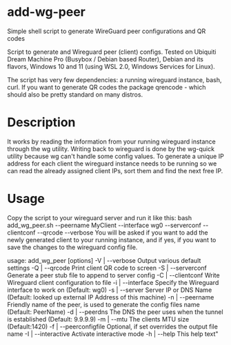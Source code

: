 # add-wg-peer
Simple shell script to generate WireGuard peer configurations and QR codes

Script to generate and Wireguard peer (client) configs. Tested on Ubiquiti Dream Machine Pro (Busybox / Debian based Router), Debian and its flavors, Windows 10 and 11 (using WSL 2.0, Windows Services for Linux).

The script has very few dependencies: a running wireguard instance, bash, curl. If you want to generate QR codes the package qrencode - which should also be pretty standard on many distros.

# Description
It works by reading the information from your running wireguard instance through the wg utility. Writing back to wireguard is done by the wg-quick utility because wg can't handle some config values. To generate a unique IP address for each client the wireguard instance needs to be running so we can read the already assigned client IPs, sort them and find the next free IP.

# Usage #
Copy the script to your wireguard server and run it like this:
bash add_wg_peer.sh --peername MyClient  --interface wg0 --serverconf --clientconf --qrcode --verbose
You will be asked if you want to add the newly generated client to your running instance, and if yes, if you want to save the changes to the wireguard config file.

usage: add_wg_peer [options]
-V | --verbose	  		Output various default settings
-Q | --qrcode		    	Print client QR code to screen
-S | --serverconf		  Generate a peer stub file to append to server config
-C | --clientconf	  	Write Wireguard client configuration to file
-i | --interface		  Specify the Wireguard interface to work on (Default: wg0)
-s | --server			    Server IP or DNS Name (Default: looked up external IP Address of this machine)
-n | --peername			  Friendly name of the peer, is used to generate the config files name (Default: PeerName)
-d | --peerdns			  The DNS the peer uses when the tunnel is established (Default: 9.9.9.9)
-m | --mtu				    The clients MTU size (Default:1420)
-f | --peerconfigfile	Optional, if set overrides the output file name
-I | --interactive	  Activate interactive mode
-h | --help			    	This help text"
